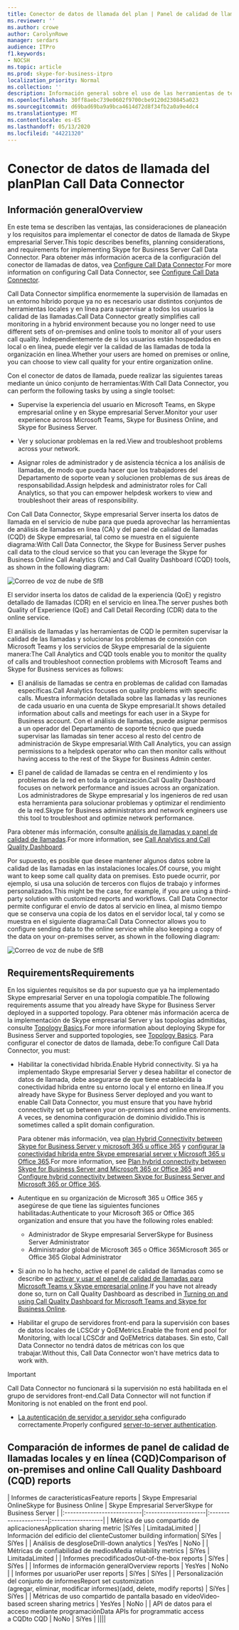 ```yaml
---
title: Conector de datos de llamada del plan | Panel de calidad de llamadas supervisión de análisis híbrido
ms.reviewer: ''
ms.author: crowe
author: CarolynRowe
manager: serdars
audience: ITPro
f1.keywords:
- NOCSH
ms.topic: article
ms.prod: skype-for-business-itpro
localization_priority: Normal
ms.collection: ''
description: Información general sobre el uso de las herramientas de telemetría de Skype empresarial online para supervisar una implementación local en un escenario híbrido.
ms.openlocfilehash: 30ff8aebc739e0602f9700cbe9120d230845a023
ms.sourcegitcommit: d69bad69ba9a9bca4614d72d8f34fb2a0a9e4dc4
ms.translationtype: MT
ms.contentlocale: es-ES
ms.lasthandoff: 05/13/2020
ms.locfileid: "44221320"
---
```

# <a name="plan-call-data-connector"></a><span data-ttu-id="5f621-103">Conector de datos de llamada del plan</span><span class="sxs-lookup"><span data-stu-id="5f621-103">Plan Call Data Connector</span></span>

## <a name="overview"></a><span data-ttu-id="5f621-104">Información general</span><span class="sxs-lookup"><span data-stu-id="5f621-104">Overview</span></span>

<span data-ttu-id="5f621-105">En este tema se describen las ventajas, las consideraciones de planeación y los requisitos para implementar el conector de datos de llamada de Skype empresarial Server.</span><span class="sxs-lookup"><span data-stu-id="5f621-105">This topic describes benefits, planning considerations, and requirements for implementing Skype for Business Server Call Data Connector.</span></span> <span data-ttu-id="5f621-106">Para obtener más información acerca de la configuración del conector de llamadas de datos, vea [Configure Call Data Connector](configure-call-data-connector.md).</span><span class="sxs-lookup"><span data-stu-id="5f621-106">For more information on configuring Call Data Connector, see [Configure Call Data Connector](configure-call-data-connector.md).</span></span>


<span data-ttu-id="5f621-107">Call Data Connector simplifica enormemente la supervisión de llamadas en un entorno híbrido porque ya no es necesario usar distintos conjuntos de herramientas locales y en línea para supervisar a todos los usuarios la calidad de las llamadas.</span><span class="sxs-lookup"><span data-stu-id="5f621-107">Call Data Connector greatly simplifies call monitoring in a hybrid environment because you no longer need to use different sets of on-premises and online tools to monitor all of your users call quality.</span></span> <span data-ttu-id="5f621-108">Independientemente de si los usuarios están hospedados en local o en línea, puede elegir ver la calidad de las llamadas de toda la organización en línea.</span><span class="sxs-lookup"><span data-stu-id="5f621-108">Whether your users are homed on premises or online, you can choose to view call quality for your entire organization online.</span></span>

<span data-ttu-id="5f621-109">Con el conector de datos de llamada, puede realizar las siguientes tareas mediante un único conjunto de herramientas:</span><span class="sxs-lookup"><span data-stu-id="5f621-109">With Call Data Connector, you can perform the following tasks by using a single toolset:</span></span>

- <span data-ttu-id="5f621-110">Supervise la experiencia del usuario en Microsoft Teams, en Skype empresarial online y en Skype empresarial Server.</span><span class="sxs-lookup"><span data-stu-id="5f621-110">Monitor your user experience across Microsoft Teams, Skype for Business Online, and Skype for Business Server.</span></span>

- <span data-ttu-id="5f621-111">Ver y solucionar problemas en la red.</span><span class="sxs-lookup"><span data-stu-id="5f621-111">View and troubleshoot problems across your network.</span></span>

- <span data-ttu-id="5f621-112">Asignar roles de administrador y de asistencia técnica a los análisis de llamadas, de modo que pueda hacer que los trabajadores del Departamento de soporte vean y solucionen problemas de sus áreas de responsabilidad.</span><span class="sxs-lookup"><span data-stu-id="5f621-112">Assign helpdesk and administrator roles for Call Analytics, so that you can empower helpdesk workers to view and troubleshoot their areas of responsibility.</span></span>

<span data-ttu-id="5f621-113">Con Call Data Connector, Skype empresarial Server inserta los datos de llamada en el servicio de nube para que pueda aprovechar las herramientas de análisis de llamadas en línea (CA) y del panel de calidad de llamadas (CQD) de Skype empresarial, tal como se muestra en el siguiente diagrama:</span><span class="sxs-lookup"><span data-stu-id="5f621-113">With Call Data Connector, the Skype for Business Server pushes call data to the cloud service so that you can leverage the Skype for Business Online Call Analytics (CA) and Call Quality Dashboard (CQD) tools, as shown in the following diagram:</span></span>

![Correo de voz de nube de SfB](../../sfbserver2019/media/call-data-connector-plan-1.png)

<span data-ttu-id="5f621-115">El servidor inserta los datos de calidad de la experiencia (QoE) y registro detallado de llamadas (CDR) en el servicio en línea.</span><span class="sxs-lookup"><span data-stu-id="5f621-115">The server pushes both Quality of Experience (QoE) and Call Detail Recording (CDR) data to the online service.</span></span>

<span data-ttu-id="5f621-116">El análisis de llamadas y las herramientas de CQD le permiten supervisar la calidad de las llamadas y solucionar los problemas de conexión con Microsoft Teams y los servicios de Skype empresarial de la siguiente manera:</span><span class="sxs-lookup"><span data-stu-id="5f621-116">The Call Analytics and CQD tools enable you to monitor the quality of calls and troubleshoot connection problems with Microsoft Teams and Skype for Business services as follows:</span></span>

- <span data-ttu-id="5f621-117">El análisis de llamadas se centra en problemas de calidad con llamadas específicas.</span><span class="sxs-lookup"><span data-stu-id="5f621-117">Call Analytics focuses on quality problems with specific calls.</span></span> <span data-ttu-id="5f621-118">Muestra información detallada sobre las llamadas y las reuniones de cada usuario en una cuenta de Skype empresarial.</span><span class="sxs-lookup"><span data-stu-id="5f621-118">It shows detailed information about calls and meetings for each user in a Skype for Business account.</span></span>  <span data-ttu-id="5f621-119">Con el análisis de llamadas, puede asignar permisos a un operador del Departamento de soporte técnico que pueda supervisar las llamadas sin tener acceso al resto del centro de administración de Skype empresarial.</span><span class="sxs-lookup"><span data-stu-id="5f621-119">With Call Analytics, you can assign permissions to a helpdesk operator who can then monitor calls without having access to the rest of the Skype for Business Admin center.</span></span>

- <span data-ttu-id="5f621-120">El panel de calidad de llamadas se centra en el rendimiento y los problemas de la red en toda la organización.</span><span class="sxs-lookup"><span data-stu-id="5f621-120">Call Quality Dashboard focuses on network performance and issues across an organization.</span></span> <span data-ttu-id="5f621-121">Los administradores de Skype empresarial y los ingenieros de red usan esta herramienta para solucionar problemas y optimizar el rendimiento de la red.</span><span class="sxs-lookup"><span data-stu-id="5f621-121">Skype for Business administrators and network engineers use this tool to troubleshoot and optimize network performance.</span></span>

<span data-ttu-id="5f621-122">Para obtener más información, consulte [análisis de llamadas y panel de calidad de llamadas](https://docs.microsoft.com/SkypeForBusiness/using-call-quality-in-your-organization/difference-between-call-analytics-and-call-quality-dashboard).</span><span class="sxs-lookup"><span data-stu-id="5f621-122">For more information, see [Call Analytics and Call Quality Dashboard](https://docs.microsoft.com/SkypeForBusiness/using-call-quality-in-your-organization/difference-between-call-analytics-and-call-quality-dashboard).</span></span>

<span data-ttu-id="5f621-123">Por supuesto, es posible que desee mantener algunos datos sobre la calidad de las llamadas en las instalaciones locales.</span><span class="sxs-lookup"><span data-stu-id="5f621-123">Of course, you might want to keep some call quality data on premises.</span></span> <span data-ttu-id="5f621-124">Esto puede ocurrir, por ejemplo, si usa una solución de terceros con flujos de trabajo y informes personalizados.</span><span class="sxs-lookup"><span data-stu-id="5f621-124">This might be the case, for example, if you are using a third-party solution with customized reports and workflows.</span></span>  <span data-ttu-id="5f621-125">Call Data Connector permite configurar el envío de datos al servicio en línea, al mismo tiempo que se conserva una copia de los datos en el servidor local, tal y como se muestra en el siguiente diagrama:</span><span class="sxs-lookup"><span data-stu-id="5f621-125">Call Data Connector allows you to configure sending data to the online service while also keeping a copy of the data on your on-premises server, as shown in the following diagram:</span></span>

![Correo de voz de nube de SfB](../../sfbserver2019/media/call-data-connector-plan-2.png)

## <a name="requirements"></a><span data-ttu-id="5f621-127">Requirements</span><span class="sxs-lookup"><span data-stu-id="5f621-127">Requirements</span></span>

<span data-ttu-id="5f621-128">En los siguientes requisitos se da por supuesto que ya ha implementado Skype empresarial Server en una topología compatible.</span><span class="sxs-lookup"><span data-stu-id="5f621-128">The following requirements assume that you already have Skype for Business Server deployed in a supported topology.</span></span>  <span data-ttu-id="5f621-129">Para obtener más información acerca de la implementación de Skype empresarial Server y las topologías admitidas, consulte [Topology Basics](https://docs.microsoft.com/SkypeForBusiness/plan-your-deployment/topology-basics/topology-basics).</span><span class="sxs-lookup"><span data-stu-id="5f621-129">For more information about deploying Skype for Business Server and supported topologies, see [Topology Basics](https://docs.microsoft.com/SkypeForBusiness/plan-your-deployment/topology-basics/topology-basics).</span></span> <span data-ttu-id="5f621-130">Para configurar el conector de datos de llamada, debe:</span><span class="sxs-lookup"><span data-stu-id="5f621-130">To configure Call Data Connector, you must:</span></span>

- <span data-ttu-id="5f621-131">Habilitar la conectividad híbrida.</span><span class="sxs-lookup"><span data-stu-id="5f621-131">Enable Hybrid connectivity.</span></span> <span data-ttu-id="5f621-132">Si ya ha implementado Skype empresarial Server y desea habilitar el conector de datos de llamada, debe asegurarse de que tiene establecida la conectividad híbrida entre su entorno local y el entorno en línea.</span><span class="sxs-lookup"><span data-stu-id="5f621-132">If you already have Skype for Business Server deployed and you want to enable Call Data Connector, you must ensure that you have hybrid connectivity set up between your on-premises and online environments.</span></span> <span data-ttu-id="5f621-133">A veces, se denomina configuración de dominio dividido.</span><span class="sxs-lookup"><span data-stu-id="5f621-133">This is sometimes called a split domain configuration.</span></span>

   <span data-ttu-id="5f621-134">Para obtener más información, vea [plan Hybrid Connectivity between Skype for Business Server y microsoft 365 u office 365](plan-hybrid-connectivity.md) y [configurar la conectividad híbrida entre Skype empresarial server y Microsoft 365 u Office 365](configure-hybrid-connectivity.md).</span><span class="sxs-lookup"><span data-stu-id="5f621-134">For more information, see [Plan hybrid connectivity between Skype for Business Server and Microsoft 365 or Office 365](plan-hybrid-connectivity.md) and [Configure hybrid connectivity between Skype for Business Server and Microsoft 365 or Office 365](configure-hybrid-connectivity.md).</span></span>

- <span data-ttu-id="5f621-135">Autentique en su organización de Microsoft 365 u Office 365 y asegúrese de que tiene las siguientes funciones habilitadas:</span><span class="sxs-lookup"><span data-stu-id="5f621-135">Authenticate to your Microsoft 365 or Office 365 organization and ensure that you have the following roles enabled:</span></span>

  - <span data-ttu-id="5f621-136">Administrador de Skype empresarial Server</span><span class="sxs-lookup"><span data-stu-id="5f621-136">Skype for Business Server Administrator</span></span>
  - <span data-ttu-id="5f621-137">Administrador global de Microsoft 365 o Office 365</span><span class="sxs-lookup"><span data-stu-id="5f621-137">Microsoft 365 or Office 365 Global Administrator</span></span>

- <span data-ttu-id="5f621-138">Si aún no lo ha hecho, active el panel de calidad de llamadas como se describe en [activar y usar el panel de calidad de llamadas para Microsoft Teams y Skype empresarial online](/microsoftteams/turning-on-and-using-call-quality-dashboard).</span><span class="sxs-lookup"><span data-stu-id="5f621-138">If you have not already done so, turn on Call Quality Dashboard as described in [Turning on and using Call Quality Dashboard for Microsoft Teams and Skype for Business Online](/microsoftteams/turning-on-and-using-call-quality-dashboard).</span></span>

- <span data-ttu-id="5f621-139">Habilitar el grupo de servidores front-end para la supervisión con bases de datos locales de LCSCdr y QoEMetrics.</span><span class="sxs-lookup"><span data-stu-id="5f621-139">Enable the front end pool for Monitoring, with local LCSCdr and QoEMetrics databases.</span></span> <span data-ttu-id="5f621-140">Sin esto, Call Data Connector no tendrá datos de métricas con los que trabajar.</span><span class="sxs-lookup"><span data-stu-id="5f621-140">Without this, Call Data Connector won't have metrics data to work with.</span></span>

> [!IMPORTANT]
> <span data-ttu-id="5f621-141">Call Data Connector no funcionará si la supervisión no está habilitada en el grupo de servidores front-end.</span><span class="sxs-lookup"><span data-stu-id="5f621-141">Call Data Connector will not function if Monitoring is not enabled on the front end pool.</span></span>

- <span data-ttu-id="5f621-142">[La autenticación de servidor a servidor se](https://docs.microsoft.com/skypeforbusiness/manage/authentication/server-to-server-and-partner-applications)ha configurado correctamente.</span><span class="sxs-lookup"><span data-stu-id="5f621-142">Properly configured [server-to-server authentication](https://docs.microsoft.com/skypeforbusiness/manage/authentication/server-to-server-and-partner-applications).</span></span> 

## <a name="comparison-of-on-premises-and-online-call-quality-dashboard-cqd-reports"></a><span data-ttu-id="5f621-143">Comparación de informes de panel de calidad de llamadas locales y en línea (CQD)</span><span class="sxs-lookup"><span data-stu-id="5f621-143">Comparison of on-premises and online Call Quality Dashboard (CQD) reports</span></span>

| <span data-ttu-id="5f621-144">Informes de características</span><span class="sxs-lookup"><span data-stu-id="5f621-144">Feature reports</span></span> | <span data-ttu-id="5f621-145">Skype Empresarial Online</span><span class="sxs-lookup"><span data-stu-id="5f621-145">Skype for Business Online</span></span> | <span data-ttu-id="5f621-146">Skype Empresarial Server</span><span class="sxs-lookup"><span data-stu-id="5f621-146">Skype for Business Server</span></span>   |
|:---------------------------|:---------------------|:---------------------|:------------------|
| <span data-ttu-id="5f621-147">Métrica de uso compartido de aplicaciones</span><span class="sxs-lookup"><span data-stu-id="5f621-147">Application sharing metric</span></span> |<span data-ttu-id="5f621-148">Sí</span><span class="sxs-lookup"><span data-stu-id="5f621-148">Yes</span></span> | <span data-ttu-id="5f621-149">Limitada</span><span class="sxs-lookup"><span data-stu-id="5f621-149">Limited</span></span> |
| <span data-ttu-id="5f621-150">Información del edificio del cliente</span><span class="sxs-lookup"><span data-stu-id="5f621-150">Customer building information</span></span>| <span data-ttu-id="5f621-151">Sí</span><span class="sxs-lookup"><span data-stu-id="5f621-151">Yes</span></span> | <span data-ttu-id="5f621-152">Sí</span><span class="sxs-lookup"><span data-stu-id="5f621-152">Yes</span></span> |
| <span data-ttu-id="5f621-153">Análisis de desglose</span><span class="sxs-lookup"><span data-stu-id="5f621-153">Drill-down analytics</span></span> | <span data-ttu-id="5f621-154">Yes</span><span class="sxs-lookup"><span data-stu-id="5f621-154">Yes</span></span> | <span data-ttu-id="5f621-155">No</span><span class="sxs-lookup"><span data-stu-id="5f621-155">No</span></span> |
| <span data-ttu-id="5f621-156">Métricas de confiabilidad de medios</span><span class="sxs-lookup"><span data-stu-id="5f621-156">Media reliability metrics</span></span> | <span data-ttu-id="5f621-157">Sí</span><span class="sxs-lookup"><span data-stu-id="5f621-157">Yes</span></span> | <span data-ttu-id="5f621-158">Limitada</span><span class="sxs-lookup"><span data-stu-id="5f621-158">Limited</span></span> |
| <span data-ttu-id="5f621-159">Informes precodificados</span><span class="sxs-lookup"><span data-stu-id="5f621-159">Out-of-the-box reports</span></span> | <span data-ttu-id="5f621-160">Sí</span><span class="sxs-lookup"><span data-stu-id="5f621-160">Yes</span></span> | <span data-ttu-id="5f621-161">Sí</span><span class="sxs-lookup"><span data-stu-id="5f621-161">Yes</span></span> |
| <span data-ttu-id="5f621-162">Informes de información general</span><span class="sxs-lookup"><span data-stu-id="5f621-162">Overview reports</span></span> | <span data-ttu-id="5f621-163">Yes</span><span class="sxs-lookup"><span data-stu-id="5f621-163">Yes</span></span> | <span data-ttu-id="5f621-164">No</span><span class="sxs-lookup"><span data-stu-id="5f621-164">No</span></span> |
| <span data-ttu-id="5f621-165">Informes por usuario</span><span class="sxs-lookup"><span data-stu-id="5f621-165">Per user reports</span></span> | <span data-ttu-id="5f621-166">Sí</span><span class="sxs-lookup"><span data-stu-id="5f621-166">Yes</span></span> | <span data-ttu-id="5f621-167">Sí</span><span class="sxs-lookup"><span data-stu-id="5f621-167">Yes</span></span> |
| <span data-ttu-id="5f621-168">Personalización del conjunto de informes</span><span class="sxs-lookup"><span data-stu-id="5f621-168">Report set customization</span></span> <br> <span data-ttu-id="5f621-169">(agregar, eliminar, modificar informes)</span><span class="sxs-lookup"><span data-stu-id="5f621-169">(add, delete, modify reports)</span></span> | <span data-ttu-id="5f621-170">Sí</span><span class="sxs-lookup"><span data-stu-id="5f621-170">Yes</span></span> | <span data-ttu-id="5f621-171">Sí</span><span class="sxs-lookup"><span data-stu-id="5f621-171">Yes</span></span> |
| <span data-ttu-id="5f621-172">Métricas de uso compartido de pantalla basado en vídeo</span><span class="sxs-lookup"><span data-stu-id="5f621-172">Video-based screen sharing metrics</span></span> | <span data-ttu-id="5f621-173">Yes</span><span class="sxs-lookup"><span data-stu-id="5f621-173">Yes</span></span> | <span data-ttu-id="5f621-174">No</span><span class="sxs-lookup"><span data-stu-id="5f621-174">No</span></span> |
| <span data-ttu-id="5f621-175">API de datos para el acceso mediante programación</span><span class="sxs-lookup"><span data-stu-id="5f621-175">Data APIs for programmatic access</span></span> <br> <span data-ttu-id="5f621-176">a CQD</span><span class="sxs-lookup"><span data-stu-id="5f621-176">to CQD</span></span> | <span data-ttu-id="5f621-177">No</span><span class="sxs-lookup"><span data-stu-id="5f621-177">No</span></span> | <span data-ttu-id="5f621-178">Sí</span><span class="sxs-lookup"><span data-stu-id="5f621-178">Yes</span></span> |
||||
